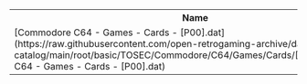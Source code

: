 <table>
<tr><th>Name</th><th>Size</th></tr>
<tr><td>[Commodore C64 - Games - Cards - [P00].dat](https://raw.githubusercontent.com/open-retrogaming-archive/dat-catalog/main/root/basic/TOSEC/Commodore/C64/Games/Cards/[P00]/Commodore C64 - Games - Cards - [P00].dat)</td><td>28993</td></tr>
</table>
